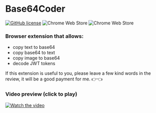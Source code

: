 # Base64Coder
[![GitHub license](https://img.shields.io/github/license/rodewitsch/Base64Coder)](https://github.com/rodewitsch/Base64Coder/blob/master/LICENSE)
![Chrome Web Store](https://img.shields.io/chrome-web-store/users/ebgonfpmppfndacngpbmgajldoabnjkm?label=chrome%20web%20store%20users)
![Chrome Web Store](https://img.shields.io/chrome-web-store/rating/ebgonfpmppfndacngpbmgajldoabnjkm?label=chrome%20web%20store%20rating)

### Browser extension that allows:

- copy text to base64
- copy base64 to text
- copy image to base64
- decode JWT tokens

If this extension is useful to you, please leave a few kind words in the review, it will be a good payment for me. 👉👈

### Video preview (click to play)

[![Watch the video](https://github.com/user-attachments/assets/de640acc-f6dd-427b-9fc2-2643d3035ca5)](https://www.youtube.com/watch?v=u8NA7PN8EaI)
